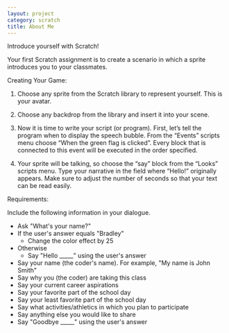 ```yaml
---
layout: project
category: scratch
title: About Me
---
```

Introduce yourself with Scratch!

Your first Scratch assignment is to create a scenario in which a sprite introduces you to your classmates.

Creating Your Game:

1.	Choose any sprite from the Scratch library to represent yourself. This is your avatar.

2.	 Choose any backdrop from the library and insert it into your scene.

3.	Now it is time to write your script (or program). First, let’s tell the program when to display the speech bubble. From the “Events” scripts menu choose “When the green flag is clicked”. Every block that is connected to this event will be executed in the order specified.

4.	Your sprite will be talking, so choose the “say” block from the “Looks” scripts menu. Type your narrative in the field where “Hello!” originally appears. Make sure to adjust the number of seconds so that your text can be read easily.



Requirements:

Include the following information in your dialogue.
* Ask "What's your name?"
* If the user's answer equals "Bradley"
  * Change the color effect by 25
* Otherwise
  * Say "Hello _____" using the user's answer
*	Say your name (the coder's name). For example, "My name is John Smith"
*	Say why you (the coder) are taking this class
*	Say your current career aspirations
*	Say your favorite part of the school day
*	Say your least favorite part of the school day
*	Say what activities/athletics in which you plan to participate
*	Say anything else you would like to share
* Say "Goodbye _____" using the user's answer
